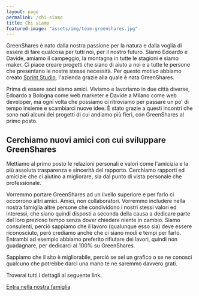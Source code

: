 ```yaml
---
layout: page
permalink: /chi-siamo
title: Chi siamo
featured-image: "assets/img/team-greenshares.jpg"
---
```


GreenShares è nato dalla nostra passione per la natura e dalla voglia di essere di fare qualcosa per tutti noi, per il nostro futuro.
Siamo Edoardo e Davide, amiamo il campeggio, la montagna in tutte le stagioni e siamo maker. Ci piace creare progetti che siano di aiuto a noi e a tutte le persone che presentano le nostre stesse necessità. Per questo motivo abbiamo creato <a href="http://sprintstudio.co" target="_blank">Sprint Studio</a>, l'azienda grazie alla quale è nata GreenShares.

Prima di essere soci siamo amici. Viviamo e lavoriamo in due città diverse, Edoardo a Bologna come web marketer e Davide a Milano come web developer, ma ogni volta che possiamo ci ritroviamo per passare un po' di tempo insieme e scambiarci nuove idee. È stato grazie a questi incontri che sono nati alcuni dei progetti di cui andiamo più fieri, con GreenShares al primo posto.

## Cerchiamo nuovi amici con cui sviluppare GreenShares
Mettiamo al primo posto le relazioni personali e valori come l'amicizia e la più assoluta trasparenza e sincerità del rapporto. Cerchiamo rapporti ed amicizie che ci aiutino a migliorare, sia dal punto di vista personale che professionale.

Vorremmo portare GreenShares ad un livello superiore e per farlo ci occorrono altri amici.
Amici, non collaboratori.
Vorremmo includere nella nostra famiglia altre persone che condividono i nostri stessi valori ed interessi, che siano quindi disposti a seconda della causa a dedicare parte del loro prezioso tempo senza dover chiedere niente in cambio.
Siamo consulenti, perciò sappiamo che il lavoro (qualunque esso sia) deve essere riconosciuto, però crediamo anche che ci siano modi e tempi per farlo. Entrambi ad esempio abbiamo preferito rifiutare dei lavori, quindi non guadagnare, per dedicarci al 100% su GreenShares.


Sappiamo che il sito è migliorabile, perciò se sei un grafico o se ne conosci qualcuno che potrebbe darci una mano te ne saremmo davvero grati.

Troverai tutti i dettagli al seguente link.

<a class="btn btn-primary" href="http://sprintstudio.co/join-sprint-studio">Entra nella nostra famiglia</a>